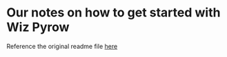 # Our notes on how to get started with Wiz Pyrow
Reference the original readme file [here](original_docs/README.md)